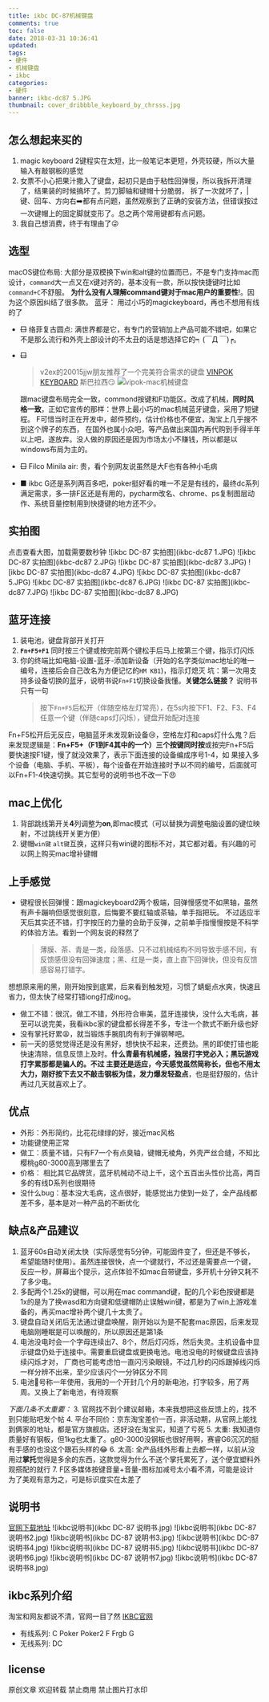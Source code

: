 ```yaml
---
title: ikbc DC-87机械键盘
comments: true
toc: false
date: 2018-03-31 10:36:41
updated:
tags:
- 硬件 
- 机械键盘
- ikbc
categories:
- 硬件
banner: ikbc-dc87 5.JPG
thumbnail: cover_dribbble_keyboard_by_chrsss.jpg
---
```

## 怎么想起来买的
1. magic keyboard 2键程实在太短，比一般笔记本更短，外壳较硬，所以大量输入有敲钢板的感觉
1. 女票不小心把果汁撒入了键盘，起初只是由于粘性回弹慢，所以我拆开清理了，结果装的时候搞坏了。剪刀脚轴和键帽十分脆弱，
拆了一次就坏了，|键、回车、方向右➡️都有点问题，虽然观察到了正确的安装方法，但错误按过一次键帽上的固定脚就变形了。总之两个常用键都有点问题。
1. 我自己想消费，终于有理由了😜

## 选型
macOS键位布局: 大部分是双模换下win和alt键的位置而已，不是专门支持mac而设计，`command`大一点又在`X`键对齐的，基本没有一款，所以按快捷键时比如`command+C`不舒服。
**为什么没有人理解command键对于mac用户的重要性**!。因为这个原因纠结了很多款。
蓝牙： 用过小巧的magickeyboard，再也不想用有线的了

<!--搜狗输入法特殊符号□ ■ -->
- ~~□~~ 络菲复古圆点: 满世界都是它，有专门的营销加上产品可能不错吧，如果它不是那么流行和外壳上部设计的不太丑的话是想选择它的┑(￣Д ￣)┍。
- ~~□~~ 
    > v2ex的20015jjw朋友推荐了一个完美符合需求的键盘 [VINPOK KEYBOARD](https://keyboard.vinpok.com/) 斯巴拉西😏
    ![vipok-mac机械键盘](vipok-mac机械键盘.png)
    
    跟mac键盘布局完全一致，commond按键和F功能区。改成了机械，**同时风格一致**，正如它宣传的那样：世界上最小巧的mac机械蓝牙键盘，采用了短键程。
    F可惜当时正在开发中，邮件预约，估计价格也不便宜，淘宝上几乎搜不到这个牌子的东西，
    在国外也属小众吧，等产品做出来国内再代购到手得半年以上吧，遂放弃。没人做的原因还是因为市场太小不赚钱，所以都是以windows布局为主的。
- ~~□~~ Filco Minila air: 贵，看个别网友说虽然是大F也有各种小毛病
- ■ ikbc G还是系列两百多吧，poker挺好看的唯一不足是有线的，最终dc系列满足需求，多一排F区还是有用的，pycharm改名、chrome、ps复制图层动作、系统音量控制用到快捷键的地方还不少。
 
## 实拍图
点击查看大图，加载需要数秒钟
![ikbc DC-87 实拍图](ikbc-dc87 1.JPG)
![ikbc DC-87 实拍图](ikbc-dc87 2.JPG)
![ikbc DC-87 实拍图](ikbc-dc87 3.JPG)
![ikbc DC-87 实拍图](ikbc-dc87 4.JPG)
![ikbc DC-87 实拍图](ikbc-dc87 5.JPG)
![ikbc DC-87 实拍图](ikbc-dc87 6.JPG)
![ikbc DC-87 实拍图](ikbc-dc87 7.JPG)
![ikbc DC-87 实拍图](ikbc-dc87 8.JPG)

## 蓝牙连接
1. 装电池，键盘背部开关打开
2. **`Fn+F5+F1`** 同时按三个键或按完前两个键松手后马上按第三个键，指示灯闪烁
3. 你的终端比如电脑-设置-蓝牙-添加新设备（开始的名字类似mac地址的唯一编号，连接后会自己改名为方便记忆的`HM KB1`)，指示灯熄灭
坑：第一次用支持多设备切换的蓝牙，说明书说`Fn+F1`切换设备我懂。**关键怎么链接？** 说明书只有一句
    > 按下`Fn+F5`后松开（伴随空格左灯常亮），在5s内按下F1、F2、F3、F4任意一个键（伴随caps灯闪烁），键盘开始配对连接
    
Fn+F5松开后无反应，电脑蓝牙未发现新设备😢，空格左灯和caps灯什么鬼？后来发现逻辑是：**Fn+F5+（F1到F4其中的一个）三个按键同时按**或按完Fn+F5后要快速按F1键，慢了就没效果了，表示下面连接的设备编成序号1-4，如
果接入多个设备（电脑、手机、平板），每个设备在开始连接时予以不同的编号，后面就可以Fn+F1-4快速切换。其它型号的说明书也不改一下😠

## mac上优化
1. 背部跳线第开关**4**列调整为**on**,即mac模式（可以替换为调整电脑设置的键位映射，不过跳线开关更方便）
2. 键帽`win键` `alt键`互换，这样只有win键的图标不对，其它都对着。有兴趣的可以网上购买mac增补键帽

## 上手感觉
- 键程很长回弹慢：跟magickeyboard2两个极端，回弹慢感觉不如黑轴，虽然有声卡蹦响但感觉很刻意，后悔要不要红轴或茶轴，单手指把玩。
不过适应半天后其实还不错，打字按压的力量的会助于反弹，之前单手指慢慢按是不科学的体验方法。看到一个网友说的释然了
    > 薄膜、茶、青是一类，段落感、只不过机械结构不同导致手感不同，有反馈感但没有回弹速度；黑、红是一类，直上直下回弹快，但没有反馈感容易打错字。 
     
想想原来用的黑，刚开始按到底累，后来看到触发短，习惯了蜻蜓点水爽，快速且省力，但太快了经常打错iong打成inog。
- 做工不错：很沉，做工不错，外形符合审美，蓝牙连接快，没什么大毛病，甚至可以说完美，我看ikbc家的键盘都长得差不多，专注一个款式不断升级也好
- 没有掌托好累😫，就当锻炼手腕肌肉有利于弹钢琴吧。
- 前一天的感觉觉得还是没有黑好，想快快不起来，还费劲。黑的即使打错也能快速清除，信息反馈上及时。**什么青最有机械感，独居打字党必入；黑玩游戏打字累那都是骗人的。**不过
主要还是适应，今天感觉虽然简称长，但也不用太大力，刚好按下去又不敲击钢板为佳，发力**爆发轻盈点**，也是挺舒服的，估计再过几天就喜欢上了。

## 优点
- 外形：外形简约，比花花绿绿的好，接近mac风格  
- 功能键使用正常
- 做工：质量不错，只有F7一个有点臭轴，键帽无棱角，外壳严丝合缝，不知比樱桃g80-3000高到哪里去了  
- 价格： 相比其它品牌货，蓝牙机械动不动上千，这个五百出头性价比高，两百多的有线D系列也很期待
- 没什么bug：基本没大毛病，这点很好，能感觉出力使到一处了，全产品线都差不多，基本是对一种产品的不断优化

## 缺点&产品建议
1. 蓝牙60s自动关闭太快（实际感觉有5分钟，可能固件变了，但还是不够长，希望能随时使用）。虽然连接很快，点一个键就行，不过还是需要点一个键，反应一秒，屏幕出个提示，这点体验不如mac自带键盘，多开机十分钟又耗不了多少电。
2. 多配两个1.25x的键帽，可以用在mac command键，配的几个彩色按键都是1x的是为了换wasd和方向键和低键帽防止误触win键，都是为了win上游戏准备的，再买mac增补两个键几十太贵了。
3. 键盘自动关闭后无法通过键盘唤醒，刚开始以为是不配套mac原因，后来发现电脑刚睡眠是可以唤醒的，所以原因还是第1条  
4. 电池没电时会一个字母连续出7、8个，然后灯闪烁，然后失灵。主机设备中显示键盘仍处于连接中。需要重启键盘或更换电池。电池没电的时候键盘应该持续闪烁才对，
厂商也可能考虑怕一直闪污染眼镜，不过几秒的闪烁跟掉线闪烁一样分辨不出来，至少应该闪个一分钟区分不同
5. 电池🔋号称一年使用，我用的一个开封几个月的新电池，打字较多，用了两周。又换上了新电池，有待观察  

*下面几条不太重要：*
3. 官网找不到个建议邮箱，本来我想把这些反馈上的，找不到只能贴吧发个帖
4. 平台不同价：京东淘宝差价一百，非活动期，从官网上能找到俩家的地址，都是官方旗舰店。还好没在淘宝买，知道了亏死
5. 太重: 我知道你质量好有钢板，但1kg也太重了。g80-3000没钢板也很好用啊，赛睿G6沉沉的挺有手感的也没这个跟石头样的😂
6. 太高: 全产品线外形看上去都一样，以前从没用过**掌托**觉得是多余的东西，这款觉得为什么不送个掌托累死了，送个便宜塑料外观搭配的就行
7. F区多媒体按键音量+音量-图标加减号太小看不清，可能是设计为了美观有意为之，可是标识度实在太差了

## 说明书
[官网下载地址](http://www.ikbc.com.cn/down.aspx?Fid=n14:14:8)
![ikbc说明书](ikbc DC-87  说明书.jpg)
![ikbc说明书](ikbc DC-87  说明书2.jpg)
![ikbc说明书](ikbc DC-87  说明书3.jpg)
![ikbc说明书](ikbc DC-87  说明书4.jpg)
![ikbc说明书](ikbc DC-87  说明书5.jpg)
![ikbc说明书](ikbc DC-87  说明书6.jpg)
![ikbc说明书](ikbc DC-87  说明书7.jpg)
![ikbc说明书](ikbc DC-87  说明书8.jpg)

## ikbc系列介绍
淘宝和网友都说不清，官网一目了然 [IKBC官网](http://www.ikbc.com.cn/)
- 有线系列: C Poker Poker2 F Frgb G
- 无线系列: DC

## license
原创文章 欢迎转载 禁止商用 禁止图片打水印